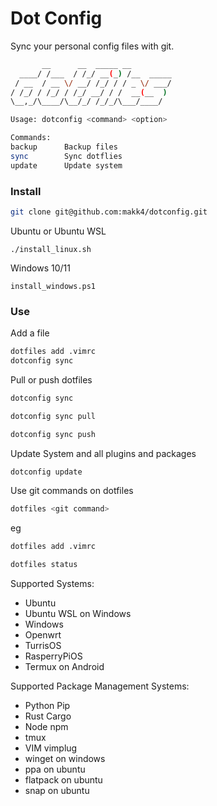 # Dot Config

Sync your personal config files with git.

```bash
       __      __  _____ __
  ____/ /___  / /_/ __(_) /__  _____
 / __  / __ \/ __/ /_/ / / _ \/ ___/
/ /_/ / /_/ / /_/ __/ / /  __(__  )
\__,_/\____/\__/_/ /_/_/\___/____/

Usage: dotconfig <command> <option>

Commands:
backup      Backup files
sync        Sync dotflies
update      Update system
```

### Install

```bash
git clone git@github.com:makk4/dotconfig.git
```

Ubuntu or Ubuntu WSL

```
./install_linux.sh
```

Windows 10/11

```
install_windows.ps1
```



### Use

Add a file

```bash
dotfiles add .vimrc
dotconfig sync
```

Pull or push dotfiles

```bash
dotconfig sync

dotconfig sync pull

dotconfig sync push
```

Update System and all plugins and packages

```bash
dotconfig update
```

Use git commands on dotfiles

```bash
dotfiles <git command>
```

eg

```bash
dotfiles add .vimrc

dotfiles status
```

Supported Systems:

- Ubuntu
- Ubuntu WSL on Windows
- Windows
- Openwrt
- TurrisOS
- RasperryPiOS
- Termux on Android

Supported Package Management Systems:

- Python Pip
- Rust Cargo
- Node npm
- tmux
- VIM vimplug
- winget on windows
- ppa on ubuntu
- flatpack on ubuntu
- snap on ubuntu
